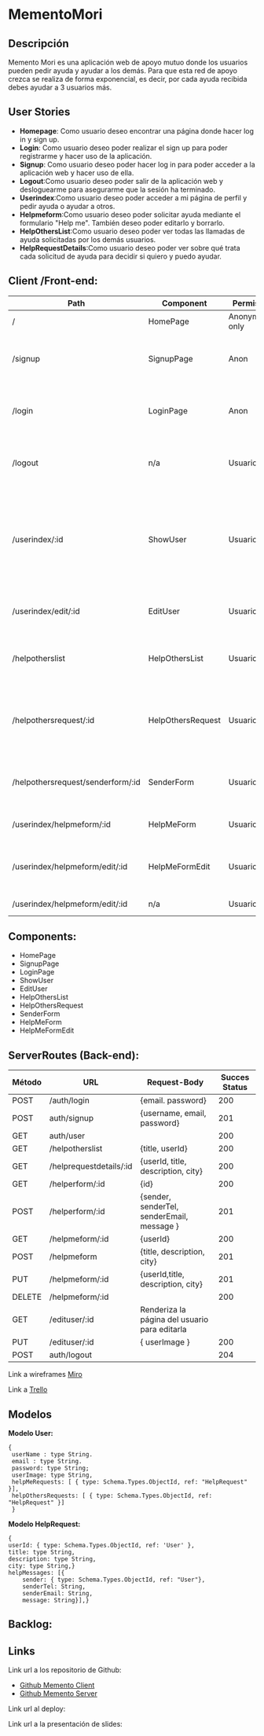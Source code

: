 # MementoMori

## Descripción

Memento Mori es una aplicación web de apoyo mutuo donde los usuarios pueden pedir ayuda y ayudar a los demás. Para que esta red de apoyo crezca se realiza de forma exponencial, es decir, por cada ayuda recibida debes ayudar a 3 usuarios más.

## User Stories
* **Homepage**: Como usuario deseo encontrar una página donde hacer log in y sign up.
* **Login**: Como usuario deseo poder realizar el sign up para poder registrarme y hacer uso de la aplicación.
* **Signup**: Como usuario deseo poder hacer log in para poder acceder a la aplicación web y hacer uso de ella.
* **Logout**:Como usuario deseo poder salir de la aplicación web y desloguearme para asegurarme que la sesión ha terminado.
* **Userindex**:Como usuario deseo poder acceder a mi página de perfil y pedir ayuda o ayudar a otros.
* **Helpmeform**:Como usuario deseo poder solicitar ayuda mediante el formulario "Help me". También deseo poder editarlo y borrarlo.
* **HelpOthersList**:Como usuario deseo poder ver todas las llamadas de ayuda solicitadas por los demás usuarios.
* **HelpRequestDetails**:Como usuario deseo poder ver sobre qué trata cada solicitud de ayuda para decidir si quiero y puedo ayudar.

## Client /Front-end:


**Path** | **Component**        |   **Permisos**  |       **Comportamiento** |
---------|----------------------|-----------------|--------------------------|
/        | HomePage             | Anonymous only  | Homepage                 |
/signup  | SignupPage           | Anon            | Formulario signup, link a login. Te dirige a userindex una vez registrado|
/login   | LoginPage            | Anon            | Formulario login, link a signup. Te dirige a userindex una vez logueado.|
/logout  | n/a                  | Usuario         | Te redirige a HomePage después del logout y termina la sesión |
/userindex/:id |ShowUser        | Usuario         | Te muestra la página del usuario, link a solicitudes propias de ayuda, link a lista de solicitudes de ayuda de otros, link a editar perfil y link a logout |
/userindex/edit/:id | EditUser  | Usuario         | Te muestra la página del perfil del usuario para editarla |
/helpotherslist | HelpOthersList| Usuario         | Te muestra todas las solicitudes de ayuda de otros y link al detalle de cada una de ellas |
/helpothersrequest/:id | HelpOthersRequest | Usuario | Te muestra una solicitud de ayuda de otra persona en particular, link para aceptar ayudarle |
/helpothersrequest/senderform/:id | SenderForm    |Usuario | Te muestra el formulario para poder ayudar a la persona que ha solicitado ayuda |
/userindex/helpmeform/:id | HelpMeForm | Usuario  | Te muestra el formulario para solicitar ayuda.
/userindex/helpmeform/edit/:id |HelpMeFormEdit | Usuario | Te muestra el formulario para editar tu solicitud de ayuda o eliminarla. |
/userindex/helpmeform/edit/:id | n/a           | Usuario | Elimina la ayuda solicitada. |


## Components:

* HomePage
* SignupPage
* LoginPage
* ShowUser
* EditUser
* HelpOthersList
* HelpOthersRequest
* SenderForm
* HelpMeForm
* HelpMeFormEdit









## ServerRoutes (Back-end):
**Método** |  **URL**       |   **Request-Body**    |      **Succes Status**   |
-----------|-----------------|----------------------|--------------------------|
POST       | /auth/login     | {email. password}    |     200                  |
POST       | auth/signup     | {username, email, password} | 201               |
GET        | auth/user       |                      |     200                  |
GET        | /helpotherslist |     {title, userId}  |     200                  |
GET        | /helprequestdetails/:id | {userId, title, description, city} | 200|
GET        |/helperform/:id  |   {id}               |                    200   |
POST       | /helperform/:id | {sender, senderTel, senderEmail, message } | 201|
GET        | /helpmeform/:id | {userId}                         | 200          |
POST       | /helpmeform     |{title, description, city}        | 201          |
PUT        | /helpmeform/:id | {userId,title, description, city}|     201      |
DELETE     | /helpmeform/:id |                                  | 200          |
GET        | /edituser/:id   | Renderiza la página del usuario para editarla   |
PUT        | /edituser/:id   | { userImage }                    |    200       |
POST       | auth/logout     |                                  |    204       |




Link a wireframes
[Miro](https://miro.com/app/board/o9J_knOMXgU=/)

Link a 
[Trello](https://trello.com/b/BNeRcowY/memento-mori)





## Modelos
**Modelo User:**

```` 
{
 userName : type String.
 email : type String.
 password: type String;
 userImage: type String,
 helpMeRequests: [ { type: Schema.Types.ObjectId, ref: "HelpRequest" }],
 helpOthersRequests: [ { type: Schema.Types.ObjectId, ref: "HelpRequest" }]
 }
 ````

**Modelo HelpRequest:**

```` 
{
userId: { type: Schema.Types.ObjectId, ref: 'User' },
title: type String,
description: type String,
city: type String,}
helpMessages: [{
    sender: { type: Schema.Types.ObjectId, ref: "User"},
    senderTel: String,
    senderEmail: String,
    message: String}],}
````


## Backlog:



## Links

Link url a los repositorio de Github: 
* [Github Memento Client](https://github.com/BielQuerol/MementoMori)
* [Github Memento Server](https://github.com/BielQuerol/Mementoserver)

Link url al deploy:

Link url a la presentación de slides:

